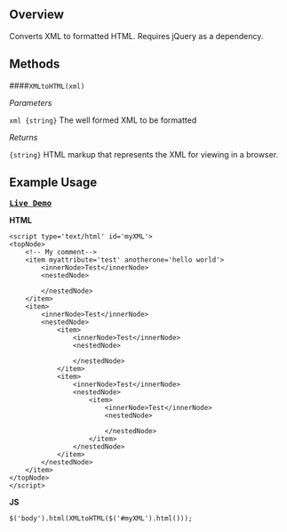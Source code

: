Overview
---

Converts XML to formatted HTML. Requires jQuery as a dependency. 

Methods
---

####`XMLtoHTML(xml)`

*Parameters*

`xml {string}` The well formed XML to be formatted

*Returns*

`{string}` HTML markup that represents the XML for viewing in a browser. 


Example Usage
---

<kbd>**[Live Demo](http://jsfiddle.net/DVaQX/3/)**</kbd>

**HTML**

    <script type='text/html' id='myXML'>
    <topNode>
        <!-- My comment-->
        <item myattribute='test' anotherone='hello world'>
            <innerNode>Test</innerNode>
            <nestedNode>
                
            </nestedNode>
        </item>
        <item>
            <innerNode>Test</innerNode>
            <nestedNode>
                <item>
                    <innerNode>Test</innerNode>
                    <nestedNode>
                        
                    </nestedNode>
                </item>
                <item>
                    <innerNode>Test</innerNode>
                    <nestedNode>
                        <item>
                            <innerNode>Test</innerNode>
                            <nestedNode>
                                
                            </nestedNode>
                        </item>
                    </nestedNode>
                </item>
            </nestedNode>
        </item>
    </topNode>
    </script>

**JS**

    $('body').html(XMLtoHTML($('#myXML').html())); 